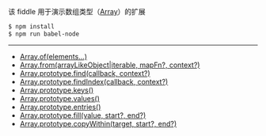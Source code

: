 该 fiddle 用于演示数组类型（[Array](https://developer.mozilla.org/en-US/docs/Web/JavaScript/Reference/Global_Objects/Array)）的扩展

```sh
$ npm install
$ npm run babel-node
```

---

- [Array.of(elements...)](https://developer.mozilla.org/en-US/docs/Web/JavaScript/Reference/Global_Objects/Array/of)
- [Array.from(arrayLikeObject|iterable, mapFn?, context?)](https://developer.mozilla.org/en-US/docs/Web/JavaScript/Reference/Global_Objects/Array/from)
- [Array.prototype.find(callback, context?)](https://developer.mozilla.org/en-US/docs/Web/JavaScript/Reference/Global_Objects/Array/find)
- [Array.prototype.findIndex(callback, context?)](https://developer.mozilla.org/en-US/docs/Web/JavaScript/Reference/Global_Objects/Array/findIndex)
- [Array.prototype.keys()](https://developer.mozilla.org/en-US/docs/Web/JavaScript/Reference/Global_Objects/Array/keys)
- [Array.prototype.values()](https://developer.mozilla.org/en-US/docs/Web/JavaScript/Reference/Global_Objects/Array/values)
- [Array.prototype.entries()](https://developer.mozilla.org/en-US/docs/Web/JavaScript/Reference/Global_Objects/Array/entries)
- [Array.prototype.fill(value, start?, end?)](https://developer.mozilla.org/en-US/docs/Web/JavaScript/Reference/Global_Objects/Array/fill)
- [Array.prototype.copyWithin(target, start?, end?)](https://developer.mozilla.org/en-US/docs/Web/JavaScript/Reference/Global_Objects/Array/copyWithin)

